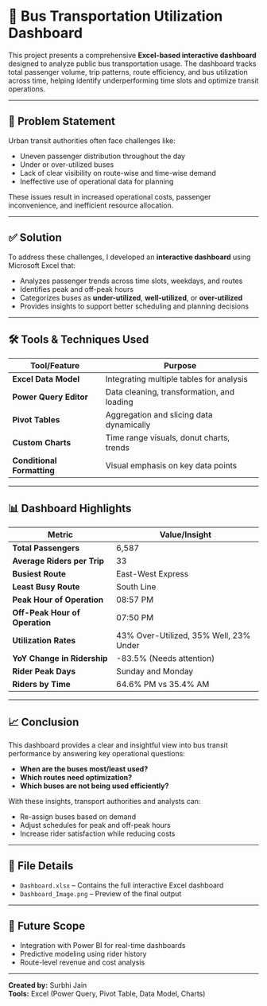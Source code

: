 # 🚌 Bus Transportation Utilization Dashboard

This project presents a comprehensive **Excel-based interactive dashboard** designed to analyze public bus transportation usage. The dashboard tracks total passenger volume, trip patterns, route efficiency, and bus utilization across time, helping identify underperforming time slots and optimize transit operations.

---

## 📌 Problem Statement

Urban transit authorities often face challenges like:
- Uneven passenger distribution throughout the day
- Under or over-utilized buses
- Lack of clear visibility on route-wise and time-wise demand
- Ineffective use of operational data for planning

These issues result in increased operational costs, passenger inconvenience, and inefficient resource allocation.

---

## ✅ Solution

To address these challenges, I developed an **interactive dashboard** using Microsoft Excel that:
- Analyzes passenger trends across time slots, weekdays, and routes
- Identifies peak and off-peak hours
- Categorizes buses as **under-utilized**, **well-utilized**, or **over-utilized**
- Provides insights to support better scheduling and planning decisions

---

## 🛠️ Tools & Techniques Used

| Tool/Feature           | Purpose                                     |
|------------------------|---------------------------------------------|
| **Excel Data Model**   | Integrating multiple tables for analysis     |
| **Power Query Editor** | Data cleaning, transformation, and loading   |
| **Pivot Tables**       | Aggregation and slicing data dynamically     |
| **Custom Charts**      | Time range visuals, donut charts, trends     |
| **Conditional Formatting** | Visual emphasis on key data points     |

---

## 📊 Dashboard Highlights

| Metric                                | Value/Insight                                 |
|---------------------------------------|-----------------------------------------------|
| **Total Passengers**                  | 6,587                                         |
| **Average Riders per Trip**           | 33                                            |
| **Busiest Route**                     | East-West Express                             |
| **Least Busy Route**                  | South Line                                    |
| **Peak Hour of Operation**           | 08:57 PM                                      |
| **Off-Peak Hour of Operation**       | 07:50 PM                                      |
| **Utilization Rates**                | 43% Over-Utilized, 35% Well, 23% Under        |
| **YoY Change in Ridership**           | -83.5% (Needs attention)                      |
| **Rider Peak Days**                   | Sunday and Monday                             |
| **Riders by Time**                    | 64.6% PM vs 35.4% AM                          |

---

## 📈 Conclusion

This dashboard provides a clear and insightful view into bus transit performance by answering key operational questions:
- **When are the buses most/least used?**
- **Which routes need optimization?**
- **Which buses are not being used efficiently?**

With these insights, transport authorities and analysts can:
- Re-assign buses based on demand
- Adjust schedules for peak and off-peak hours
- Increase rider satisfaction while reducing costs

---

## 📂 File Details

- `Dashboard.xlsx` – Contains the full interactive Excel dashboard
- `Dashboard_Image.png` – Preview of the final output

---

## 🚀 Future Scope

- Integration with Power BI for real-time dashboards
- Predictive modeling using rider history
- Route-level revenue and cost analysis

---

**Created by:** Surbhi Jain  
**Tools:** Excel (Power Query, Pivot Table, Data Model, Charts)


